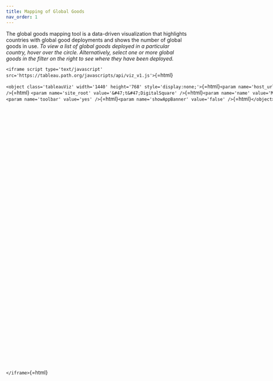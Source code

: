 ```yaml
---
title: Mapping of Global Goods
nav_order: 1
---
```


The global goods mapping tool is a data-driven visualization that
highlights countries with global good deployments and shows the number
of global goods in use. *To view a list of global goods deployed in a
particular country, hover over the circle. Alternatively, select one or
more global goods in the filter on the right to see where they have been
deployed.*

`<iframe script type='text/javascript' src='https://tableau.path.org/javascripts/api/viz_v1.js'>`{=html}

</script>
<div class='tableauPlaceholder' style='width: 1440px; height: 768px;'>

`<object class='tableauViz' width='1440' height='768' style='display:none;'>`{=html}`<param name='host_url' value='https%3A%2F%2Ftableau.path.org%2F' />`{=html}
`<param name='embed_code_version' value='3' />`{=html}
`<param name='site_root' value='&#47;t&#47;DigitalSquare' />`{=html}`<param name='name' value='MappingofGlobalGoods&#47;MappingofGlobalGoods' />`{=html}`<param name='tabs' value='no' />`{=html}`<param name='toolbar' value='yes' />`{=html}`<param name='showAppBanner' value='false' />`{=html}`</object>`{=html}

</div>

`</iframe>`{=html}
